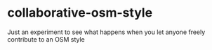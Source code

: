 # collaborative-osm-style
Just an experiment to see what happens when you let anyone freely contribute to an OSM style
